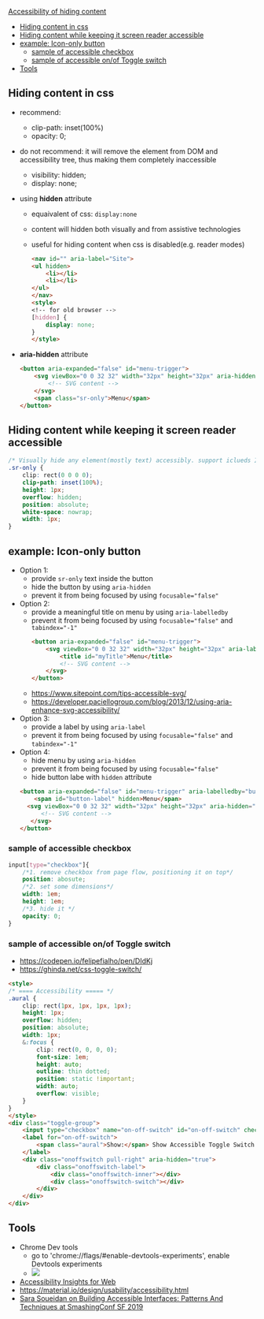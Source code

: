 [Accessibility of hiding content](#top)
- [Hiding content in css](#hiding-content-in-css)
- [Hiding content while keeping it screen reader accessible](#hiding-content-while-keeping-it-screen-reader-accessible)
- [example: Icon-only button](#example-icon-only-button)
  - [sample of accessible checkbox](#sample-of-accessible-checkbox)
  - [sample of accessible on/of Toggle switch](#sample-of-accessible-onof-toggle-switch)
- [Tools](#tools)

## Hiding content in css

- recommend:
  - clip-path: inset(100%)
  - opacity: 0;
- do not recommend: it will remove the element from DOM and accessibility tree, thus making them completely inaccessible
  - visibility: hidden;
  - display: none;
- using **hidden** attribute
  - equaivalent of css: `display:none`
  - content will hidden both visually and from assistive technologies
  - useful for hiding content when css is disabled(e.g. reader modes)

    ```html
    <nav id="" aria-label="Site">
    <ul hidden>
        <li></li>
        <li></li>
    </ul>
    </nav>
    <style>
    <!-- for old browser -->
    [hidden] {
        display: none;
    }
    </style>
    ```

- **aria-hidden** attribute

    ```html
    <button aria-expanded="false" id="menu-trigger">
        <svg viewBox="0 0 32 32" width="32px" height="32px" aria-hidden="true" focusable="false" tabindex="-1">
            <!-- SVG content -->
        </svg>
        <span class="sr-only">Menu</span>
    </button>
    ```

## Hiding content while keeping it screen reader accessible

```css
/* Visually hide any element(mostly text) accessibly. support iclueds IE9+ */
.sr-only {
    clip: rect(0 0 0 0);
    clip-path: inset(100%);
    height: 1px;
    overflow: hidden;
    position: absolute;
    white-space: nowrap;
    width: 1px;
}
```

## example: Icon-only button

- Option 1:
  - provide `sr-only` text inside the button
  - hide the button by using `aria-hidden`
  - prevent it from being focused by using `focusable="false"`
- Option 2:
  - provide a meaningful title on menu by using `aria-labelledby`
  - prevent it from being focused by using `focusable="false"` and `tabindex="-1"`
    ```html
    <button aria-expanded="false" id="menu-trigger">
        <svg viewBox="0 0 32 32" width="32px" height="32px" aria-labelledby="myTitle" focusable="false" tabindex="-1" role="img">
            <title id="myTitle">Menu</title>
            <!-- SVG content -->
        </svg>
    </button>
    ```
  - https://www.sitepoint.com/tips-accessible-svg/
  - https://developer.paciellogroup.com/blog/2013/12/using-aria-enhance-svg-accessibility/
- Option 3:
  - provide a label by using `aria-label`
  - prevent it from being focused by using `focusable="false"` and `tabindex="-1"`
- Option 4:
  - hide menu by using `aria-hidden`
  - prevent it from being focused by using `focusable="false"`
  - hide button labe with `hidden` attribute
  ```html
  <button aria-expanded="false" id="menu-trigger" aria-labelledby="button-label">
      <span id="button-label" hidden>Menu</span>
    <svg viewBox="0 0 32 32" width="32px" height="32px" aria-hidden="true" focusable="false">
        <!-- SVG content -->
     </svg>
  </button>
  ```

### sample of accessible checkbox

```css
input[type="checkbox"]{
    /*1. remove checkbox from page flow, positioning it on top*/
    position: abosute;
    /*2. set some dimensions*/
    width: 1em;
    height: 1em;
    /*3. hide it */
    opacity: 0;
}
```

### sample of accessible on/of Toggle switch

- https://codepen.io/felipefialho/pen/DIdKj
- https://ghinda.net/css-toggle-switch/

```html
<style>
/* ==== Accessibility ===== */
.aural {
    clip: rect(1px, 1px, 1px, 1px);
    height: 1px;
    overflow: hidden;
    position: absolute;
    width: 1px;
    &:focus {
        clip: rect(0, 0, 0, 0);
        font-size: 1em;
        height: auto;
        outline: thin dotted;
        position: static !important;
        width: auto;
        overflow: visible;
    }
}
</style>
<div class="toggle-group">
    <input type="checkbox" name="on-off-switch" id="on-off-switch" checked="" tabindex="1">
    <label for="on-off-switch">
        <span class="aural">Show:</span> Show Accessible Toggle Switch
    </label>
    <div class="onoffswitch pull-right" aria-hidden="true">
        <div class="onoffswitch-label">
            <div class="onoffswitch-inner"></div>
            <div class="onoffswitch-switch"></div>
        </div>
    </div>
</div>
```

## Tools

- Chrome Dev tools
  - go to 'chrome://flags/#enable-devtools-experiments', enable Devtools experiments
  - ![](https://i.imgur.com/Qj1Amoi.png)
- [Accessibility Insights for Web](https://chrome.google.com/webstore/detail/accessibility-insights-fo/pbjjkligggfmakdaogkfomddhfmpjeni?hl=en)
- https://material.io/design/usability/accessibility.html
- [Sara Soueidan on Building Accessible Interfaces: Patterns And Techniques at SmashingConf SF 2019](https://vimeo.com/331530115)
